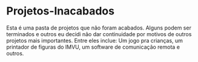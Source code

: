 # Projetos-Inacabados
Esta é uma pasta de projetos que não foram acabados. Alguns podem ser terminados e outros eu decidi não dar continuidade por motivos de outros projetos mais importantes. Entre eles inclue: Um jogo pra crianças, um printador de figuras do IMVU, um software de comunicação remota e outros.
